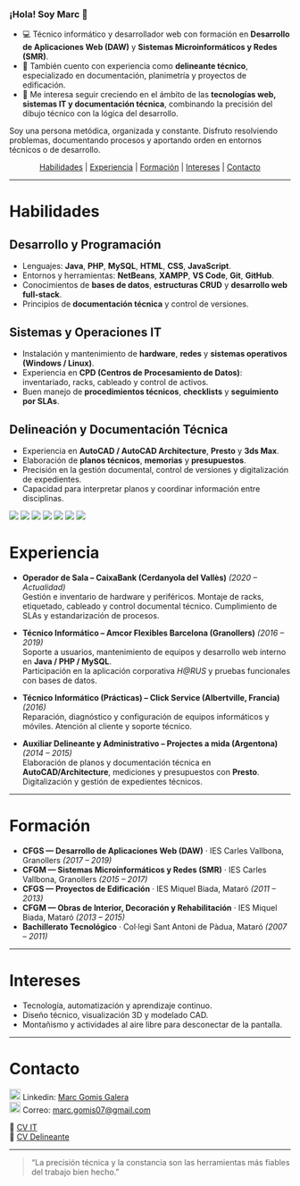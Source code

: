 ### ¡Hola! Soy Marc 👋

- 💻 Técnico informático y desarrollador web con formación en **Desarrollo de Aplicaciones Web (DAW)** y **Sistemas Microinformáticos y Redes (SMR)**.  
- 📐 También cuento con experiencia como **delineante técnico**, especializado en documentación, planimetría y proyectos de edificación.  
- 🚀 Me interesa seguir creciendo en el ámbito de las **tecnologías web, sistemas IT y documentación técnica**, combinando la precisión del dibujo técnico con la lógica del desarrollo.

Soy una persona metódica, organizada y constante. Disfruto resolviendo problemas, documentando procesos y aportando orden en entornos técnicos o de desarrollo.

<div align="center">

[Habilidades](#Habilidades) |
[Experiencia](#Experiencia) |
[Formación](#Formación) |
[Intereses](#Intereses) |
[Contacto](#Contacto)

</div>

---

# Habilidades

## Desarrollo y Programación
- Lenguajes: **Java**, **PHP**, **MySQL**, **HTML**, **CSS**, **JavaScript**.  
- Entornos y herramientas: **NetBeans**, **XAMPP**, **VS Code**, **Git**, **GitHub**.  
- Conocimientos de **bases de datos**, **estructuras CRUD** y **desarrollo web full-stack**.  
- Principios de **documentación técnica** y control de versiones.

## Sistemas y Operaciones IT
- Instalación y mantenimiento de **hardware**, **redes** y **sistemas operativos (Windows / Linux)**.  
- Experiencia en **CPD (Centros de Procesamiento de Datos)**: inventariado, racks, cableado y control de activos.  
- Buen manejo de **procedimientos técnicos**, **checklists** y **seguimiento por SLAs**.

## Delineación y Documentación Técnica
- Experiencia en **AutoCAD / AutoCAD Architecture**, **Presto** y **3ds Max**.  
- Elaboración de **planos técnicos**, **memorias** y **presupuestos**.  
- Precisión en la gestión documental, control de versiones y digitalización de expedientes.  
- Capacidad para interpretar planos y coordinar información entre disciplinas.

![](https://img.shields.io/badge/Code-Java-informational?style=flat&logo=java&logoColor=white&color=2bbc8a)
![](https://img.shields.io/badge/Code-PHP-informational?style=flat&logo=php&logoColor=white&color=2bbc8a)
![](https://img.shields.io/badge/Code-MySQL-informational?style=flat&logo=mysql&logoColor=white&color=2bbc8a)
![](https://img.shields.io/badge/Code-JavaScript-informational?style=flat&logo=javascript&logoColor=white&color=2bbc8a)
![](https://img.shields.io/badge/Tools-AutoCAD-informational?style=flat&logo=autodesk&logoColor=white&color=2bbc8a)
![](https://img.shields.io/badge/OS-Linux-informational?style=flat&logo=linux&logoColor=white&color=2bbc8a)
![](https://img.shields.io/badge/Tools-Git-informational?style=flat&logo=git&logoColor=white&color=2bbc8a)

<!--
<a href="https://github.com/lordimagin">
  <img align="center" src="https://github-readme-stats.vercel.app/api?username=lordimagin&show_icons=true&line_height=27&count_private=true&title_color=ffffff&text_color=c9cacc&icon_color=2bbc8a&bg_color=1d1f21" alt="Estadísticas de GitHub de Marc" />
</a>
<a href="https://github.com/lordimagin">
  <img align="center" src="https://github-readme-stats.vercel.app/api/top-langs/?username=lordimagin&hide=java,html,tex&title_color=ffffff&text_color=c9cacc&icon_color=2bbc8a&bg_color=1d1f21&langs_count=3" />
</a>
-->

# Experiencia

- **Operador de Sala – CaixaBank (Cerdanyola del Vallès)** *(2020 – Actualidad)*  
  Gestión e inventario de hardware y periféricos. Montaje de racks, etiquetado, cableado y control documental técnico. Cumplimiento de SLAs y estandarización de procesos.

- **Técnico Informático – Amcor Flexibles Barcelona (Granollers)** *(2016 – 2019)*  
  Soporte a usuarios, mantenimiento de equipos y desarrollo web interno en **Java / PHP / MySQL**.  
  Participación en la aplicación corporativa *H@RUS* y pruebas funcionales con bases de datos.

- **Técnico Informático (Prácticas) – Click Service (Albertville, Francia)** *(2016)*  
  Reparación, diagnóstico y configuración de equipos informáticos y móviles. Atención al cliente y soporte técnico.

- **Auxiliar Delineante y Administrativo – Projectes a mida (Argentona)** *(2014 – 2015)*  
  Elaboración de planos y documentación técnica en **AutoCAD/Architecture**, mediciones y presupuestos con **Presto**.  
  Digitalización y gestión de expedientes técnicos.

---

# Formación

- **CFGS — Desarrollo de Aplicaciones Web (DAW)** · IES Carles Vallbona, Granollers *(2017 – 2019)*  
- **CFGM — Sistemas Microinformáticos y Redes (SMR)** · IES Carles Vallbona, Granollers *(2015 – 2017)*  
- **CFGS — Proyectos de Edificación** · IES Miquel Biada, Mataró *(2011 – 2013)*  
- **CFGM — Obras de Interior, Decoración y Rehabilitación** · IES Miquel Biada, Mataró *(2013 – 2015)*  
- **Bachillerato Tecnológico** · Col·legi Sant Antoni de Pàdua, Mataró *(2007 – 2011)*  

---

# Intereses

- Tecnología, automatización y aprendizaje continuo.  
- Diseño técnico, visualización 3D y modelado CAD.  
- Montañismo y actividades al aire libre para desconectar de la pantalla.  

---

# Contacto

<img src="https://cdn4.iconfinder.com/data/icons/social-messaging-ui-color-shapes-2-free/128/social-linkedin-circle-512.png" width="20" height="20"/> Linkedin: [Marc Gomis Galera](https://www.linkedin.com/in/marc-gomis-galera/)  
<img src="https://cdn4.iconfinder.com/data/icons/miu-black-social-2/60/mail-512.png" width="20" height="20"/> Correo: [marc.gomis07@gmail.com](mailto:marc.gomis07@gmail.com)

📰 [CV IT](./CV/Marc_Gomis_CV_2025_IT.pdf)  
📰 [CV Delineante](./CV/Marc_Gomis_CV_2025_Del.pdf)

---

> “La precisión técnica y la constancia son las herramientas más fiables del trabajo bien hecho.”
